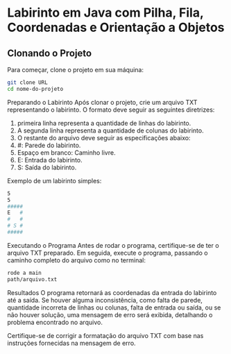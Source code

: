 # Labirinto em Java com Pilha, Fila, Coordenadas e Orientação a Objetos

## Clonando o Projeto

Para começar, clone o projeto em sua máquina:

```bash
git clone URL
cd nome-do-projeto
```

Preparando o Labirinto
Após clonar o projeto, crie um arquivo TXT representando o labirinto. O formato deve seguir as seguintes diretrizes:



1) primeira linha representa a quantidade de linhas do labirinto.
2) A segunda linha representa a quantidade de colunas do labirinto.
3) O restante do arquivo deve seguir as especificações abaixo:
4) #: Parede do labirinto.
5) Espaço em branco: Caminho livre.
6) E: Entrada do labirinto.
7) S: Saída do labirinto.


Exemplo de um labirinto simples:

```bash
5
5
#####
E   #
#   #
# S #
#####


```
Executando o Programa
Antes de rodar o programa, certifique-se de ter o arquivo TXT preparado. Em seguida, execute o programa, passando o caminho completo do arquivo como no terminal:
```bash
rode a main
path/arquivo.txt
```


Resultados
O programa retornará as coordenadas da entrada do labirinto até a saída. Se houver alguma inconsistência, como falta de parede, quantidade incorreta de linhas ou colunas, falta de entrada ou saída, ou se não houver solução, uma mensagem de erro será exibida, detalhando o problema encontrado no arquivo.

Certifique-se de corrigir a formatação do arquivo TXT com base nas instruções fornecidas na mensagem de erro.

